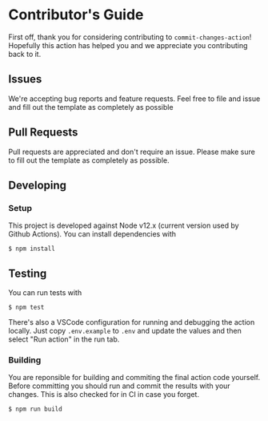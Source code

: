 # Contributor's Guide

First off, thank you for considering contributing to `commit-changes-action`! Hopefully this action has helped you and we appreciate you contributing back to it.

## Issues

We're accepting bug reports and feature requests. Feel free to file and issue and fill out the template as completely as possible

## Pull Requests

Pull requests are appreciated and don't require an issue. Please make sure to fill out the template as completely as possible.

## Developing

### Setup

This project is developed against Node v12.x (current version used by Github Actions). You can install dependencies with

```console
$ npm install
```

## Testing

You can run tests with

```console
$ npm test
```

There's also a VSCode configuration for running and debugging the action locally. Just copy `.env.example` to `.env` and update the values and then select "Run action" in the run tab.

### Building

You are reponsible for building and commiting the final action code yourself. Before committing you should run and commit the results with your changes. This is also checked for in CI in case you forget.

```console
$ npm run build
```
